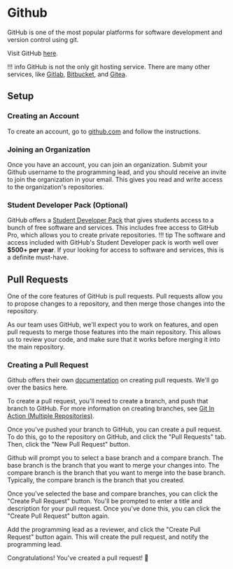 # Github

GitHub is one of the most popular platforms for software development and version control using git.

Visit GitHub [here](https://github.com/).

!!! info
    GitHub is not the only git hosting service. There are many other services, like [Gitlab](https://gitlab.com/), [Bitbucket](https://bitbucket.org/), and [Gitea](https://gitea.io/en-us/).

## Setup
### Creating an Account
To create an account, go to [github.com](https://github.com/signup) and follow the instructions.

### Joining an Organization
Once you have an account, you can join an organization. Submit your Github username to the programming lead, and you should receive an invite to join the organization in your email. This gives you read and write access to the organization's repositories.

### Student Developer Pack (Optional)
GitHub offers a [Student Developer Pack](https://education.github.com/pack) that gives students access to a bunch of free software and services. This includes free access to GitHub Pro, which allows you to create private repositories.
!!! tip
    The software and access included with GitHub's Student Developer pack is worth well over **$500+ per year**. If your looking for access to software and services, this is a definite must-have.

## Pull Requests
One of the core features of GitHub is pull requests. Pull requests allow you to propose changes to a repository, and then merge those changes into the repository.

As our team uses GitHub, we'll expect you to work on features, and open pull requests to merge those features into the main repository. This allows us to review your code, and make sure that it works before merging it into the main repository.

### Creating a Pull Request

Github offers their own [documentation](https://docs.github.com/en/github/collaborating-with-issues-and-pull-requests/creating-a-pull-request) on creating pull requests. We'll go over the basics here.

To create a pull request, you'll need to create a branch, and push that branch to GitHub. For more information on creating branches, see [Git In Action (Multiple Repositories)](git-in-action-multiple).

Once you've pushed your branch to GitHub, you can create a pull request. To do this, go to the repository on GitHub, and click the "Pull Requests" tab. Then, click the "New Pull Request" button.

Github will prompt you to select a base branch and a compare branch. The base branch is the branch that you want to merge your changes into. The compare branch is the branch that you want to merge into the base branch. Typically, the compare branch is the branch that you created.

Once you've selected the base and compare branches, you can click the "Create Pull Request" button. You'll be prompted to enter a title and description for your pull request. Once you've done this, you can click the "Create Pull Request" button again.

Add the programming lead as a reviewer, and click the "Create Pull Request" button again. This will create the pull request, and notify the programming lead.

Congratulations! You've created a pull request! :tada:

